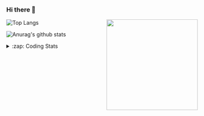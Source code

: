 ### Hi there 👋

<!--
**tao8687/tao8687** is a ✨ _special_ ✨ repository because its `README.md` (this file) appears on your GitHub profile.

Here are some ideas to get you started:

- 🔭 I’m currently working on ...
- 🌱 I’m currently learning ...
- 👯 I’m looking to collaborate on ...
- 🤔 I’m looking for help with ...
- 💬 Ask me about ...
- 📫 How to reach me: ...
- 😄 Pronouns: ...
- ⚡ Fun fact: ...
-->

<img align='right' src="https://media.giphy.com/media/M9gbBd9nbDrOTu1Mqx/giphy.gif" width="240">

  
![Top Langs](https://github-readme-stats.vercel.app/api/top-langs/?username=tao8687&layout=compact&title_color=23238E&text_color=A67D3D)

![Anurag's github stats](https://github-readme-stats.vercel.app/api?username=tao8687&show_icons=true&&text_color=A67D3D&title_color=23238E&show_icons=false&count_private=true&hide=stars)

<details>
  <summary>:zap: Coding Stats</summary>
  <br>
    
<!--START_SECTION:waka-->

```text
From: 14 February 2023 - To: 21 February 2023

C++               2 hrs 29 mins   ████████▓░░░░░░░░░░░░░░░░   34.25 %
C                 1 hr 30 mins    █████▒░░░░░░░░░░░░░░░░░░░   20.74 %
Makefile          1 hr 29 mins    █████░░░░░░░░░░░░░░░░░░░░   20.59 %
Other             52 mins         ███░░░░░░░░░░░░░░░░░░░░░░   12.13 %
```

<!--END_SECTION:waka-->
</details>
